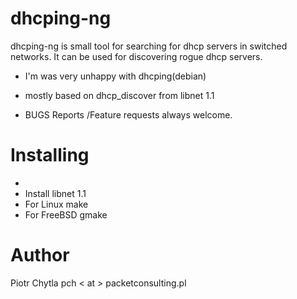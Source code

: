 dhcping-ng
==========

dhcping-ng is small tool for searching for dhcp servers in switched networks. It can be used for discovering rogue dhcp servers.

  - I'm was very unhappy with dhcping(debian)
  - mostly based on dhcp_discover from libnet 1.1

 - BUGS Reports /Feature requests always welcome.

Installing
===========

  - 
  - Install libnet 1.1 
  - For Linux 
         make
  - For FreeBSD
         gmake

Author
==========
Piotr Chytla pch < at > packetconsulting.pl

